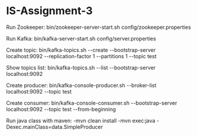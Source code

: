 # IS-Assignment-3

Run Zookeeper:
bin/zookeeper-server-start.sh config/zookeeper.properties

Run Kafka:
bin/kafka-server-start.sh config/server.properties

Create topic:
bin/kafka-topics.sh --create --bootstrap-server localhost:9092 --replication-factor 1 --partitions 1 --topic test

Show topics list:
bin/kafka-topics.sh --list --bootstrap-server localhost:9092

Create producer:
bin/kafka-console-producer.sh --broker-list localhost:9092 --topic test

Create consumer:
bin/kafka-console-consumer.sh --bootstrap-server localhost:9092 --topic test --from-beginning





Run java class with maven:
-mvn clean install
-mvn exec:java -Dexec.mainClass=data.SimpleProducer
